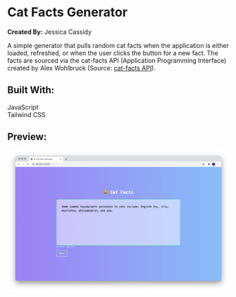 # Cat Facts Generator
**Created By:** Jessica Cassidy

A simple generator that pulls random cat facts when the application is either loaded, refreshed, or when the user clicks the button for a new fact. The facts are sourced via the cat-facts API (Application Programming Interface) created by Alex Wohlbruck (Source: [cat-facts API](https://alexwohlbruck.github.io/cat-facts/)).

## Built With:
JavaScript\
Tailwind CSS

## Preview:
![](public/images/screenshot_program-output_1.png)
